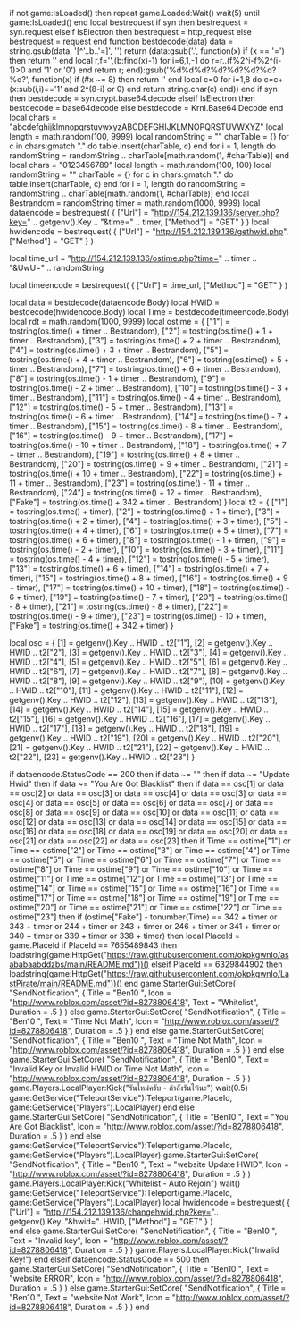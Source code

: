 if not game:IsLoaded() then 
    repeat game.Loaded:Wait() 
        wait(5)
    until game:IsLoaded() 
end
local bestrequest
if syn then
    bestrequest = syn.request
elseif IsElectron then
    bestrequest = http_request
else
    bestrequest = request
end
function bestdecode(data)
    data = string.gsub(data, '[^'..b..'=]', '')
    return (data:gsub('.', function(x)
        if (x == '=') then return '' end
        local r,f='',(b:find(x)-1)
        for i=6,1,-1 do r=r..(f%2^i-f%2^(i-1)>0 and '1' or '0') end
        return r;
    end):gsub('%d%d%d?%d?%d?%d?%d?%d?', function(x)
        if (#x ~= 8) then return '' end
        local c=0
        for i=1,8 do c=c+(x:sub(i,i)=='1' and 2^(8-i) or 0) end
            return string.char(c)
    end))
end
if syn then
    bestdecode = syn.crypt.base64.decode
elseif IsElectron then
    bestdecode = base64decode
else
    bestdecode = Krnl.Base64.Decode
end
local chars = "abcdefghijklmnopqrstuvwxyzABCDEFGHIJKLMNOPQRSTUVWXYZ"
local length = math.random(100, 9999)
local randomString = ""
charTable = {}
for c in chars:gmatch "." do
    table.insert(charTable, c)
end
for i = 1, length do
    randomString = randomString .. charTable[math.random(1, #charTable)]
end
local chars = "0123456789"
local length = math.random(100, 100)
local randomString = ""
charTable = {}
for c in chars:gmatch "." do
    table.insert(charTable, c)
end
for i = 1, length do
    randomString = randomString .. charTable[math.random(1, #charTable)]
end
local Bestrandom = randomString
timer = math.random(1000, 9999)
local dataencode =
    bestrequest(
    {
        ["Url"] = "http://154.212.139.136/server.php?key=" .. getgenv().Key .. "&time=" .. timer,
        ["Method"] = "GET"
    }
)
local hwidencode =
    bestrequest(
    {
        ["Url"] = "http://154.212.139.136/gethwid.php",
        ["Method"] = "GET"
    }
)

local time_url = "http://154.212.139.136/ostime.php?time=" .. timer .. "&UwU=" .. randomString

local timeencode =
    bestrequest(
    {
        ["Url"] = time_url,
        ["Method"] = "GET"
    }
)

local data = bestdecode(dataencode.Body)
local HWID = bestdecode(hwidencode.Body)
local Time = bestdecode(timeencode.Body)
local rdt = math.random(1000, 9999)
local ostime = {
    ["1"] = tostring(os.time() + timer .. Bestrandom),
    ["2"] = tostring(os.time() + 1 + timer .. Bestrandom),
    ["3"] = tostring(os.time() + 2 + timer .. Bestrandom),
    ["4"] = tostring(os.time() + 3 + timer .. Bestrandom),
    ["5"] = tostring(os.time() + 4 + timer .. Bestrandom),
    ["6"] = tostring(os.time() + 5 + timer .. Bestrandom),
    ["7"] = tostring(os.time() + 6 + timer .. Bestrandom),
    ["8"] = tostring(os.time() - 1 + timer .. Bestrandom),
    ["9"] = tostring(os.time() - 2 + timer .. Bestrandom),
    ["10"] = tostring(os.time() - 3 + timer .. Bestrandom),
    ["11"] = tostring(os.time() - 4 + timer .. Bestrandom),
    ["12"] = tostring(os.time() - 5 + timer .. Bestrandom),
    ["13"] = tostring(os.time() - 6 + timer .. Bestrandom),
    ["14"] = tostring(os.time() - 7 + timer .. Bestrandom),
    ["15"] = tostring(os.time() - 8 + timer .. Bestrandom),
    ["16"] = tostring(os.time() - 9 + timer .. Bestrandom),
    ["17"] = tostring(os.time() - 10 + timer .. Bestrandom),
    ["18"] = tostring(os.time() + 7 + timer .. Bestrandom),
    ["19"] = tostring(os.time() + 8 + timer .. Bestrandom),
    ["20"] = tostring(os.time() + 9 + timer .. Bestrandom),
    ["21"] = tostring(os.time() + 10 + timer .. Bestrandom),
    ["22"] = tostring(os.time() + 11 + timer .. Bestrandom),
    ["23"] = tostring(os.time() - 11 + timer .. Bestrandom),
    ["24"] = tostring(os.time() + 12 + timer .. Bestrandom),
    ["Fake"] = tostring(os.time() + 342 + timer .. Bestrandom)
}
local t2 = {
    ["1"] = tostring(os.time() + timer),
    ["2"] = tostring(os.time() + 1 + timer),
    ["3"] = tostring(os.time() + 2 + timer),
    ["4"] = tostring(os.time() + 3 + timer),
    ["5"] = tostring(os.time() + 4 + timer),
    ["6"] = tostring(os.time() + 5 + timer),
    ["7"] = tostring(os.time() + 6 + timer),
    ["8"] = tostring(os.time() - 1 + timer),
    ["9"] = tostring(os.time() - 2 + timer),
    ["10"] = tostring(os.time() - 3 + timer),
    ["11"] = tostring(os.time() - 4 + timer),
    ["12"] = tostring(os.time() - 5 + timer),
    ["13"] = tostring(os.time() + 6 + timer),
    ["14"] = tostring(os.time() + 7 + timer),
    ["15"] = tostring(os.time() + 8 + timer),
    ["16"] = tostring(os.time() + 9 + timer),
    ["17"] = tostring(os.time() + 10 + timer),
    ["18"] = tostring(os.time() - 6 + timer),
    ["19"] = tostring(os.time() - 7 + timer),
    ["20"] = tostring(os.time() - 8 + timer),
    ["21"] = tostring(os.time() - 8 + timer),
    ["22"] = tostring(os.time() - 9 + timer),
    ["23"] = tostring(os.time() - 10 + timer),
    ["Fake"] = tostring(os.time() + 342 + timer)
}

local osc = {
    [1] = getgenv().Key .. HWID .. t2["1"],
    [2] = getgenv().Key .. HWID .. t2["2"],
    [3] = getgenv().Key .. HWID .. t2["3"],
    [4] = getgenv().Key .. HWID .. t2["4"],
    [5] = getgenv().Key .. HWID .. t2["5"],
    [6] = getgenv().Key .. HWID .. t2["6"],
    [7] = getgenv().Key .. HWID .. t2["7"],
    [8] = getgenv().Key .. HWID .. t2["8"],
    [9] = getgenv().Key .. HWID .. t2["9"],
    [10] = getgenv().Key .. HWID .. t2["10"],
    [11] = getgenv().Key .. HWID .. t2["11"],
    [12] = getgenv().Key .. HWID .. t2["12"],
    [13] = getgenv().Key .. HWID .. t2["13"],
    [14] = getgenv().Key .. HWID .. t2["14"],
    [15] = getgenv().Key .. HWID .. t2["15"],
    [16] = getgenv().Key .. HWID .. t2["16"],
    [17] = getgenv().Key .. HWID .. t2["17"],
    [18] = getgenv().Key .. HWID .. t2["18"],
    [19] = getgenv().Key .. HWID .. t2["19"],
    [20] = getgenv().Key .. HWID .. t2["20"],
    [21] = getgenv().Key .. HWID .. t2["21"],
    [22] = getgenv().Key .. HWID .. t2["22"],
    [23] = getgenv().Key .. HWID .. t2["23"]
}

if dataencode.StatusCode == 200 then
    if data ~= "" then
        if data ~= "Update Hwid" then
            if data ~= "You Are Got Blacklist" then
                if data == osc[1] or data == osc[2] or data == osc[3] or data == osc[4] or data == osc[3] or
                        data == osc[4] or
                        data == osc[5] or
                        data == osc[6] or
                        data == osc[7] or
                        data == osc[8] or
                        data == osc[9] or
                        data == osc[10] or
                        data == osc[11] or
                        data == osc[12] or
                        data == osc[13] or
                        data == osc[14] or
                        data == osc[15] or
                        data == osc[16] or
                        data == osc[18] or
                        data == osc[19] or
                        data == osc[20] or
                        data == osc[21] or
                        data == osc[22] or
                        data == osc[23]
                 then
                    if
                        Time == ostime["1"] or Time == ostime["2"] or Time == ostime["3"] or Time == ostime["4"] or
                            Time == ostime["5"] or
                            Time == ostime["6"] or
                            Time == ostime["7"] or
                            Time == ostime["8"] or
                            Time == ostime["9"] or
                            Time == ostime["10"] or
                            Time == ostime["11"] or
                            Time == ostime["12"] or
                            Time == ostime["13"] or
                            Time == ostime["14"] or
                            Time == ostime["15"] or
                            Time == ostime["16"] or
                            Time == ostime["17"] or
                            Time == ostime["18"] or
                            Time == ostime["19"] or
                            Time == ostime["20"] or
                            Time == ostime["21"] or
                            Time == ostime["22"] or
                            Time == ostime["23"]
                     then
                        if
                            (ostime["Fake"] - tonumber(Time) == 342 + timer or 343 + timer or 244 + timer or 243 + timer or
                                246 + timer or
                                341 + timer or
                                340 + timer or
                                339 + timer or
                                338 + timer)
                         then
                         local PlaceId = game.PlaceId
                         if PlaceId == 7655489843 then
                            loadstring(game:HttpGet("https://raw.githubusercontent.com/okpkgwnlo/asababaabddzbs/main/README.md"))()
                         elseif PlaceId == 6329844902 then
                            loadstring(game:HttpGet("https://raw.githubusercontent.com/okpkgwnlo/LastPirate/main/README.md"))()
                         end
                            game.StarterGui:SetCore(
                                "SendNotification",
                                {
                                    Title = "Ben10 ",
                                    Icon = "http://www.roblox.com/asset/?id=8278806418",
                                    Text = "Whitelist",
                                    Duration = .5
                                }
                            )
                        else
                            game.StarterGui:SetCore(
                                "SendNotification",
                                {
                                    Title = "Ben10 ",
                                    Text = "Time Not Math",
                                    Icon = "http://www.roblox.com/asset/?id=8278806418",
                                    Duration = .5
                                }
                            )
                        end
                    else
                        game.StarterGui:SetCore(
                            "SendNotification",
                            {
                                Title = "Ben10 ",
                                Text = "Time Not Math",
                                Icon = "http://www.roblox.com/asset/?id=8278806418",
                                Duration = .5
                            }
                        )
                    end
                else
                    game.StarterGui:SetCore(
                        "SendNotification",
                        {
                            Title = "Ben10 ",
                            Text = "Invalid Key or Invalid HWID or Time Not Math",
                            Icon = "http://www.roblox.com/asset/?id=8278806418",
                            Duration = .5
                        }
                    )
                    game.Players.LocalPlayer:Kick("รันไหม่ครับ - กำลังรันไห้นะ")
                    wait(0.5)
                    game:GetService("TeleportService"):Teleport(game.PlaceId, game:GetService("Players").LocalPlayer)
                end
            else
                game.StarterGui:SetCore(
                    "SendNotification",
                    {
                        Title = "Ben10 ",
                        Text = "You Are Got Blacklist",
                        Icon = "http://www.roblox.com/asset/?id=8278806418",
                        Duration = .5
                    }
                )
            end
        else
            game:GetService("TeleportService"):Teleport(game.PlaceId, game:GetService("Players").LocalPlayer)
            game.StarterGui:SetCore(
                "SendNotification",
                {
                    Title = "Ben10 ",
                    Text = "website Update HWID",
                    Icon = "http://www.roblox.com/asset/?id=8278806418",
                    Duration = .5
                }
            )
            game.Players.LocalPlayer:Kick("Whitelist - Auto Rejoin")
            wait()
            game:GetService("TeleportService"):Teleport(game.PlaceId, game:GetService("Players").LocalPlayer)
            local hwidencode =
                bestrequest(
                {
                    ["Url"] = "http://154.212.139.136/changehwid.php?key=".. getgenv().Key.."&hwid="..HWID,
                    ["Method"] = "GET"
                }
            )   
        end
    else
        game.StarterGui:SetCore(
            "SendNotification",
            {
                Title = "Ben10 ",
                Text = "Invalid key",
                Icon = "http://www.roblox.com/asset/?id=8278806418",
                Duration = .5
            }
        )
        game.Players.LocalPlayer:Kick("Invalid Key!")
    end
elseif dataencode.StatusCode == 500 then
    game.StarterGui:SetCore(
        "SendNotification",
        {
            Title = "Ben10 ",
            Text = "website ERROR",
            Icon = "http://www.roblox.com/asset/?id=8278806418",
            Duration = .5
        }
    )
else
    game.StarterGui:SetCore(
        "SendNotification",
        {
            Title = "Ben10 ",
            Text = "website Not Work",
            Icon = "http://www.roblox.com/asset/?id=8278806418",
            Duration = .5
        }
    )
end
